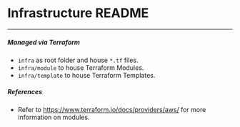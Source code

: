 # Infrastructure README
---
##### Managed via Terraform
- `infra` as root folder and house `*.tf` files.
- `infra/module` to house Terraform Modules.
- `infra/template` to house Terraform Templates.

##### References
- Refer to https://www.terraform.io/docs/providers/aws/ for more information on modules.
